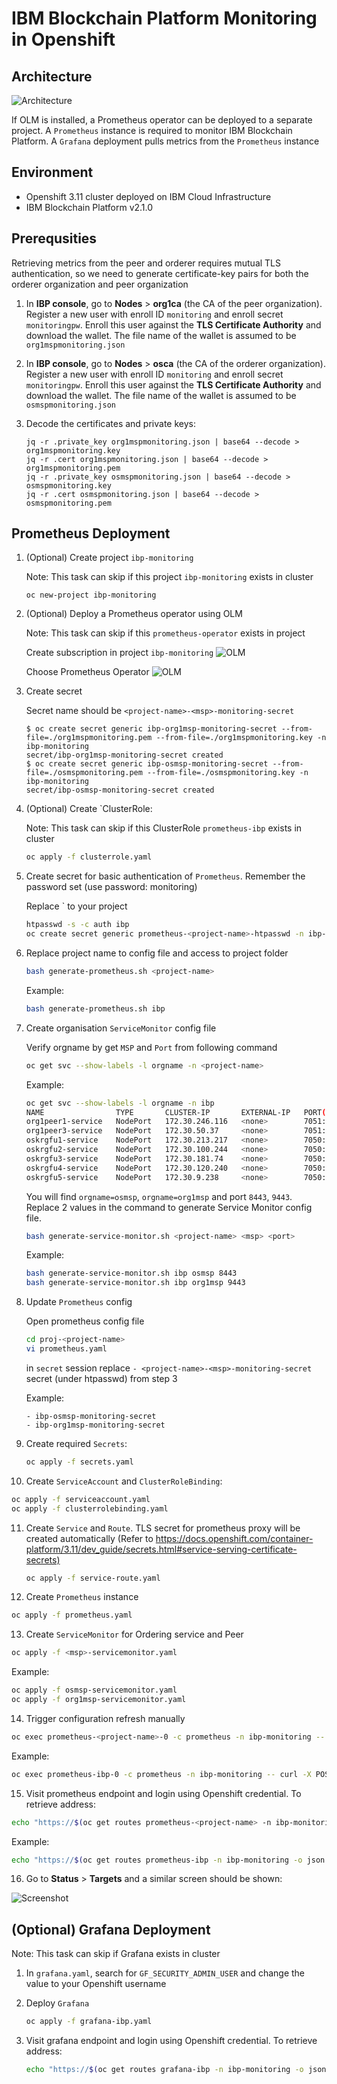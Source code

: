 # IBM Blockchain Platform Monitoring in Openshift

## Architecture

![Architecture](./img/arch.png)

If OLM is installed, a Prometheus operator can be deployed to a separate project. A `Prometheus` instance is required to monitor IBM Blockchain Platform. A `Grafana` deployment pulls metrics from the `Prometheus` instance

## Environment

* Openshift 3.11 cluster deployed on IBM Cloud Infrastructure
* IBM Blockchain Platform v2.1.0

## Prerequsities

Retrieving metrics from the peer and orderer requires mutual TLS authentication, so we need to generate certificate-key pairs for both the orderer organization and peer organization

1. In **IBP console**, go to **Nodes** > **org1ca** (the CA of the peer organization). Register a new user with enroll ID `monitoring` and enroll secret `monitoringpw`. Enroll this user against the **TLS Certificate Authority** and download the wallet. The file name of the wallet is assumed to be `org1mspmonitoring.json`

2. In **IBP console**, go to **Nodes** > **osca** (the CA of the orderer organization). Register a new user with enroll ID `monitoring` and enroll secret `monitoringpw`. Enroll this user against the **TLS Certificate Authority** and download the wallet. The file name of the wallet is assumed to be `osmspmonitoring.json`

3. Decode the certificates and private keys:

   ```console
   jq -r .private_key org1mspmonitoring.json | base64 --decode > org1mspmonitoring.key
   jq -r .cert org1mspmonitoring.json | base64 --decode > org1mspmonitoring.pem
   jq -r .private_key osmspmonitoring.json | base64 --decode > osmspmonitoring.key
   jq -r .cert osmspmonitoring.json | base64 --decode > osmspmonitoring.pem
   ```

## Prometheus Deployment

1. (Optional) Create project `ibp-monitoring`

   Note: This task can skip if this project `ibp-monitoring` exists in cluster

   ```console
   oc new-project ibp-monitoring
   ```

2. (Optional) Deploy a Prometheus operator using OLM

   Note: This task can skip if this `prometheus-operator` exists in project

   Create subscription in project `ibp-monitoring`
   ![OLM](./img/olm1.png)

   Choose Prometheus Operator
   ![OLM](./img/olm2.png)

3. Create secret

   Secret name should be `<project-name>-<msp>-monitoring-secret`

   ```console
   $ oc create secret generic ibp-org1msp-monitoring-secret --from-file=./org1mspmonitoring.pem --from-file=./org1mspmonitoring.key -n ibp-monitoring
   secret/ibp-org1msp-monitoring-secret created
   $ oc create secret generic ibp-osmsp-monitoring-secret --from-file=./osmspmonitoring.pem --from-file=./osmspmonitoring.key -n ibp-monitoring
   secret/ibp-osmsp-monitoring-secret created
   ```

4. (Optional) Create `ClusterRole:

   Note: This task can skip if this ClusterRole `prometheus-ibp` exists in cluster

   ```bash
   oc apply -f clusterrole.yaml
   ```

5. Create secret for basic authentication of `Prometheus`. Remember the password set (use password: monitoring)

   Replace `<project-name> to your project

   ```bash
   htpasswd -s -c auth ibp
   oc create secret generic prometheus-<project-name>-htpasswd -n ibp-monitoring --from-file auth
   ```

6. Replace project name to config file and access to project folder

   ```bash
   bash generate-prometheus.sh <project-name>
   ```

   Example:
   ```bash
   bash generate-prometheus.sh ibp
   ```

7. Create organisation `ServiceMonitor` config file

   Verify orgname by get `MSP` and `Port` from following command

   ```bash
   oc get svc --show-labels -l orgname -n <project-name>
   ```

   Example:
   ```bash
   oc get svc --show-labels -l orgname -n ibp
   NAME                TYPE       CLUSTER-IP       EXTERNAL-IP   PORT(S)                                                       AGE       LABELS
   org1peer1-service   NodePort   172.30.246.116   <none>        7051:30445/TCP,9443:31164/TCP,8080:31137/TCP,7443:32148/TCP   49d       app.kubernetes.io/instance=ibpoeer,app.kubernetes.io/managed-by=ibp-operator,app.kubernetes.io/name=ibp,app=org1peer1,creator=ibp,helm.sh/chart=ibm-ibp,orgname=org1msp,release=operator
   org1peer3-service   NodePort   172.30.50.37     <none>        7051:31166/TCP,9443:32422/TCP,8080:32119/TCP,7443:30392/TCP   37d       app.kubernetes.io/instance=ibpoeer,app.kubernetes.io/managed-by=ibp-operator,app.kubernetes.io/name=ibp,app=org1peer3,creator=ibp,helm.sh/chart=ibm-ibp,orgname=org1msp,release=operator
   oskrgfu1-service    NodePort   172.30.213.217   <none>        7050:31787/TCP,8443:31642/TCP,8080:31558/TCP,7443:30354/TCP   49d       app.kubernetes.io/instance=ibporderer,app.kubernetes.io/managed-by=ibp-operator,app.kubernetes.io/name=ibp,app=oskrgfu1,creator=ibp,helm.sh/chart=ibm-ibp,orgname=osmsp,release=operator
   oskrgfu2-service    NodePort   172.30.100.244   <none>        7050:32626/TCP,8443:30471/TCP,8080:32475/TCP,7443:30468/TCP   49d       app.kubernetes.io/instance=ibporderer,app.kubernetes.io/managed-by=ibp-operator,app.kubernetes.io/name=ibp,app=oskrgfu2,creator=ibp,helm.sh/chart=ibm-ibp,orgname=osmsp,release=operator
   oskrgfu3-service    NodePort   172.30.181.74    <none>        7050:30008/TCP,8443:32180/TCP,8080:31279/TCP,7443:30907/TCP   49d       app.kubernetes.io/instance=ibporderer,app.kubernetes.io/managed-by=ibp-operator,app.kubernetes.io/name=ibp,app=oskrgfu3,creator=ibp,helm.sh/chart=ibm-ibp,orgname=osmsp,release=operator
   oskrgfu4-service    NodePort   172.30.120.240   <none>        7050:32427/TCP,8443:31489/TCP,8080:31176/TCP,7443:31910/TCP   49d       app.kubernetes.io/instance=ibporderer,app.kubernetes.io/managed-by=ibp-operator,app.kubernetes.io/name=ibp,app=oskrgfu4,creator=ibp,helm.sh/chart=ibm-ibp,orgname=osmsp,release=operator
   oskrgfu5-service    NodePort   172.30.9.238     <none>        7050:31280/TCP,8443:31244/TCP,8080:31171/TCP,7443:31937/TCP   49d       app.kubernetes.io/instance=ibporderer,app.kubernetes.io/managed-by=ibp-operator,app.kubernetes.io/name=ibp,app=oskrgfu5,creator=ibp,helm.sh/chart=ibm-ibp,orgname=osmsp,release=operator
   ```
 
   You will find `orgname=osmsp`, `orgname=org1msp` and port `8443`, `9443`. Replace 2 values in the command to generate Service Monitor config file.

   ```bash
   bash generate-service-monitor.sh <project-name> <msp> <port>
   ```

   Example:
   ```bash
   bash generate-service-monitor.sh ibp osmsp 8443
   bash generate-service-monitor.sh ibp org1msp 9443
   ```

8. Update `Prometheus` config

   Open prometheus config file

   ```bash
   cd proj-<project-name>
   vi prometheus.yaml
   ```

   in `secret` session replace `- <project-name>-<msp>-monitoring-secret` secret (under htpasswd) from step 3
   
   Example:
   ```
   - ibp-osmsp-monitoring-secret
   - ibp-org1msp-monitoring-secret
   ```

9. Create required `Secrets`:

   ```bash
   oc apply -f secrets.yaml
   ```

10. Create `ServiceAccount` and `ClusterRoleBinding`:

   ```bash
   oc apply -f serviceaccount.yaml
   oc apply -f clusterrolebinding.yaml
   ```

11. Create `Service` and `Route`. TLS secret for prometheus proxy will be created automatically (Refer to <https://docs.openshift.com/container-platform/3.11/dev_guide/secrets.html#service-serving-certificate-secrets)>

    ```bash
    oc apply -f service-route.yaml
    ```

12. Create `Prometheus` instance

   ```bash
   oc apply -f prometheus.yaml
   ```

13.  Create `ServiceMonitor` for Ordering service and Peer

   ```bash
   oc apply -f <msp>-servicemonitor.yaml
   ```

   Example:
   ```bash
   oc apply -f osmsp-servicemonitor.yaml
   oc apply -f org1msp-servicemonitor.yaml
   ```

14. Trigger configuration refresh manually

   ```bash
   oc exec prometheus-<project-name>-0 -c prometheus -n ibp-monitoring -- curl -X POST http://localhost:9090/-/reload
   ```

   Example:
   ```bash
   oc exec prometheus-ibp-0 -c prometheus -n ibp-monitoring -- curl -X POST http://localhost:9090/-/reload
   ```

15. Visit prometheus endpoint and login using Openshift credential. To retrieve address:
  
   ```bash
   echo "https://$(oc get routes prometheus-<project-name> -n ibp-monitoring -o json | jq -r .spec.host)"
   ```

   Example:
   ```bash
   echo "https://$(oc get routes prometheus-ibp -n ibp-monitoring -o json | jq -r .spec.host)"
   ```

16. Go to **Status** > **Targets** and a similar screen should be shown:

   ![Screenshot](./img/prom-ss.png)

## (Optional) Grafana Deployment

Note: This task can skip if Grafana exists in cluster

1. In `grafana.yaml`, search for `GF_SECURITY_ADMIN_USER` and change the value to your Openshift username

2. Deploy `Grafana`

   ```bash
   oc apply -f grafana-ibp.yaml
   ```

3. Visit grafana endpoint and login using Openshift credential. To retrieve address:
  
   ```bash
   echo "https://$(oc get routes grafana-ibp -n ibp-monitoring -o json | jq -r .spec.host)"
   ```
